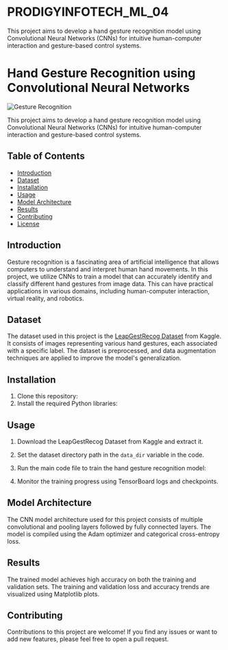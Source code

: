 # PRODIGYINFOTECH_ML_04
This project aims to develop a hand gesture recognition model using Convolutional Neural Networks (CNNs) for intuitive human-computer interaction and gesture-based control systems.
# Hand Gesture Recognition using Convolutional Neural Networks

![Gesture Recognition](https://github.com/dillion241/PRODIGYINFOTECH_ML_04/issues/1#issue-1864774273) <!-- Replace with an image related to your project -->

This project aims to develop a hand gesture recognition model using Convolutional Neural Networks (CNNs) for intuitive human-computer interaction and gesture-based control systems.

## Table of Contents

- [Introduction](#introduction)
- [Dataset](#dataset)
- [Installation](#installation)
- [Usage](#usage)
- [Model Architecture](#model-architecture)
- [Results](#results)
- [Contributing](#contributing)
- [License](#license)

## Introduction

Gesture recognition is a fascinating area of artificial intelligence that allows computers to understand and interpret human hand movements. In this project, we utilize CNNs to train a model that can accurately identify and classify different hand gestures from image data. This can have practical applications in various domains, including human-computer interaction, virtual reality, and robotics.

## Dataset

The dataset used in this project is the [LeapGestRecog Dataset](https://www.kaggle.com/gti-upm/leapgestrecog) from Kaggle. It consists of images representing various hand gestures, each associated with a specific label. The dataset is preprocessed, and data augmentation techniques are applied to improve the model's generalization.

## Installation

1. Clone this repository:
2. Install the required Python libraries:


## Usage

1. Download the LeapGestRecog Dataset from Kaggle and extract it.

2. Set the dataset directory path in the `data_dir` variable in the code.

3. Run the main code file to train the hand gesture recognition model:


4. Monitor the training progress using TensorBoard logs and checkpoints.

## Model Architecture

The CNN model architecture used for this project consists of multiple convolutional and pooling layers followed by fully connected layers. The model is compiled using the Adam optimizer and categorical cross-entropy loss.

## Results

The trained model achieves high accuracy on both the training and validation sets. The training and validation loss and accuracy trends are visualized using Matplotlib plots.

## Contributing

Contributions to this project are welcome! If you find any issues or want to add new features, please feel free to open a pull request.


